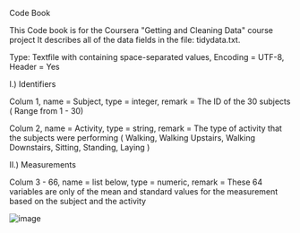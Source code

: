 Code Book

This Code book is for the Coursera "Getting and Cleaning Data" course project
It describes all of the data fields in the file: tidydata.txt.

Type: Textfile with containing space-separated values, Encoding = UTF-8, Header = Yes



I.) Identifiers

Colum 1, name = Subject, type = integer, remark = The ID of the 30 subjects ( Range from 1 - 30) 

Colum 2, name = Activity, type = string, remark = The type of activity that the subjects were performing ( Walking, Walking Upstairs, Walking Downstairs, Sitting, Standing, Laying ) 


II.) Measurements

Colum 3 - 66,  name = list below, type = numeric, remark = These 64 variables are only of the mean and standard values for the measurement based on the subject and the activity

![image](https://user-images.githubusercontent.com/78473729/112620962-77399d80-8e29-11eb-84a4-f5a2d5595f70.png)
